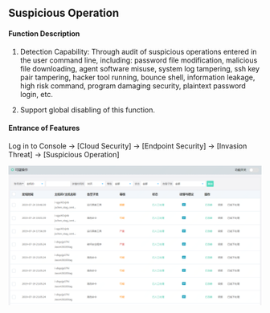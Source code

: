 ## Suspicious Operation

#### Function Description

1. Detection Capability: Through audit of suspicious operations entered in the user command line, including: password file modification, 	 malicious file downloading, agent software misuse, system log tampering, ssh key pair tampering, hacker tool running, bounce shell, information leakage, high risk command, program damaging security, plaintext password login, etc.

2. Support global disabling of this function.

#### Entrance of Features

Log in to Console -> [Cloud Security] -> [Endpoint Security] -> [Invasion Threat] -> [Suspicious Operation] 

![](../../../../image/Endpoint-Security/Suspicious-operation.png)
